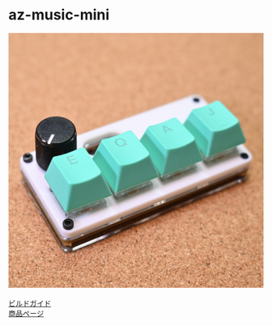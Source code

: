 # az-music-mini
![pic](/images/tiny_spk.jpg)
<br><br>
<a href="BUILD.md">ビルドガイド</a><br>
<a href="https://booth.pm/ja/items/4794885" target="_blank">商品ページ</a><br>
